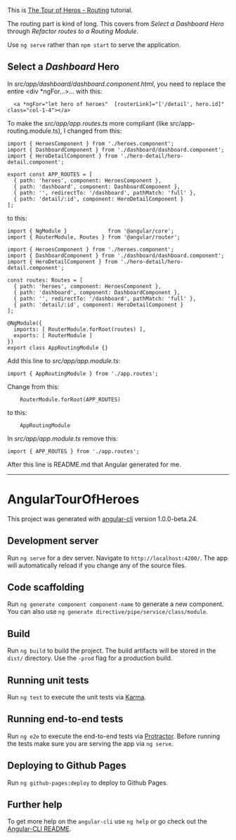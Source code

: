 This is [The Tour of Heros - Routing](https://angular.io/docs/ts/latest/tutorial/toh-pt5.html) tutorial.

The routing part is kind of long.  This covers from *Select a _Dashboard_ Hero* through *Refactor routes to a _Routing Module_*.

Use `ng serve` rather than `npm start` to serve the application.

## Select a _Dashboard_ Hero

In *src/app/dashboard/dashboard.component.html*, you need to replace the entire <div *ngFor...>...</div> with this:
```
  <a *ngFor="let hero of heroes"  [routerLink]="['/detail', hero.id]"  class="col-1-4"></a>
```
To make the *src/app/app.routes.ts* more compliant (like src/app-routing.module.ts), I changed from this:
```
import { HeroesComponent } from './heroes.component';
import { DashboardComponent } from './dashboard/dashboard.component';
import { HeroDetailComponent } from './hero-detail/hero-detail.component';

export const APP_ROUTES = [
  { path: 'heroes', component: HeroesComponent },
  { path: 'dashboard', component: DashboardComponent },
  { path: '', redirectTo: '/dashboard', pathMatch: 'full' },
  { path: 'detail/:id', component: HeroDetailComponent }
];
```
to this:
```
import { NgModule }             from '@angular/core';
import { RouterModule, Routes } from '@angular/router';

import { HeroesComponent } from './heroes.component';
import { DashboardComponent } from './dashboard/dashboard.component';
import { HeroDetailComponent } from './hero-detail/hero-detail.component';

const routes: Routes = [
  { path: 'heroes', component: HeroesComponent },
  { path: 'dashboard', component: DashboardComponent },
  { path: '', redirectTo: '/dashboard', pathMatch: 'full' },
  { path: 'detail/:id', component: HeroDetailComponent }
];

@NgModule({
  imports: [ RouterModule.forRoot(routes) ],
  exports: [ RouterModule ]
})
export class AppRoutingModule {}  
```
Add this line to *src/app/app.module.ts*:
```
import { AppRoutingModule } from './app.routes';
```
Change from this:
```
    RouterModule.forRoot(APP_ROUTES)
```
to this:
```
    AppRoutingModule
```
In *src/app/app.module.ts* remove this:
```
import { APP_ROUTES } from './app.routes';
```

After this line is README.md that Angular generated for me.
***
# AngularTourOfHeroes

This project was generated with [angular-cli](https://github.com/angular/angular-cli) version 1.0.0-beta.24.

## Development server
Run `ng serve` for a dev server. Navigate to `http://localhost:4200/`. The app will automatically reload if you change any of the source files.

## Code scaffolding

Run `ng generate component component-name` to generate a new component. You can also use `ng generate directive/pipe/service/class/module`.

## Build

Run `ng build` to build the project. The build artifacts will be stored in the `dist/` directory. Use the `-prod` flag for a production build.

## Running unit tests

Run `ng test` to execute the unit tests via [Karma](https://karma-runner.github.io).

## Running end-to-end tests

Run `ng e2e` to execute the end-to-end tests via [Protractor](http://www.protractortest.org/).
Before running the tests make sure you are serving the app via `ng serve`.

## Deploying to Github Pages

Run `ng github-pages:deploy` to deploy to Github Pages.

## Further help

To get more help on the `angular-cli` use `ng help` or go check out the [Angular-CLI README](https://github.com/angular/angular-cli/blob/master/README.md).
